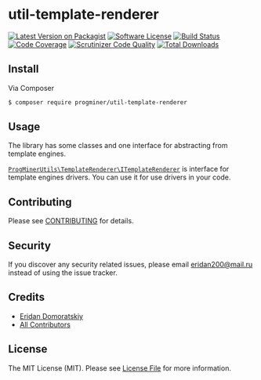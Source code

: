 # util-template-renderer

[![Latest Version on Packagist][ico-version]][link-packagist]
[![Software License][ico-license]](LICENSE.md)
[![Build Status][ico-travis]][link-travis]
[![Code Coverage][ico-coverage]][link-coverage]
[![Scrutinizer Code Quality][ico-scrutinizer]][link-scrutinizer]
[![Total Downloads][ico-downloads]][link-downloads]

## Install

Via Composer

``` bash
$ composer require progminer/util-template-renderer
```

## Usage

The library has some classes and one interface for abstracting from template engines.

[`ProgMinerUtils\TemplateRenderer\ITemplateRenderer`](lib/ITemplateRenderer.php) is interface for template engines drivers.
You can use it for use drivers in your code.

## Contributing

Please see [CONTRIBUTING](CONTRIBUTING.md) for details.

## Security

If you discover any security related issues, please email eridan200@mail.ru instead of using the issue tracker.

## Credits

- [Eridan Domoratskiy][link-author]
- [All Contributors][link-contributors]

## License

The MIT License (MIT). Please see [License File](LICENSE.md) for more information.

[ico-version]: https://img.shields.io/packagist/v/progminer/util-template-renderer.svg?style=flat
[ico-license]: https://img.shields.io/badge/license-MIT-brightgreen.svg?style=flat
[ico-travis]: https://travis-ci.org/ProgMiner/php-util-template-renderer.svg
[ico-coverage]: https://scrutinizer-ci.com/g/ProgMiner/php-util-template-renderer/badges/coverage.png
[ico-scrutinizer]: https://scrutinizer-ci.com/g/ProgMiner/php-util-template-renderer/badges/quality-score.png
[ico-downloads]: https://img.shields.io/packagist/dt/progminer/util-template-renderer.svg?style=flat

[link-packagist]: https://packagist.org/packages/progminer/util-template-renderer
[link-travis]: https://travis-ci.org/ProgMiner/php-util-template-renderer
[link-coverage]: https://scrutinizer-ci.com/g/ProgMiner/php-util-template-renderer/
[link-scrutinizer]: https://scrutinizer-ci.com/g/ProgMiner/php-util-template-renderer/
[link-downloads]: https://packagist.org/packages/progminer/util-template-renderer
[link-author]: https://github.com/ProgMiner
[link-contributors]: ../../contributors

